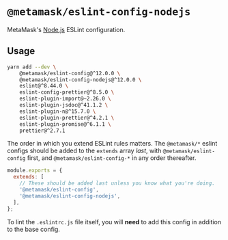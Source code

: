 # `@metamask/eslint-config-nodejs`

MetaMask's [Node.js](https://nodejs.org) ESLint configuration.

## Usage

```bash
yarn add --dev \
    @metamask/eslint-config@^12.0.0 \
    @metamask/eslint-config-nodejs@^12.0.0 \
    eslint@^8.44.0 \
    eslint-config-prettier@^8.5.0 \
    eslint-plugin-import@~2.26.0 \
    eslint-plugin-jsdoc@^41.1.2 \
    eslint-plugin-n@^15.7.0 \
    eslint-plugin-prettier@^4.2.1 \
    eslint-plugin-promise@^6.1.1 \
    prettier@^2.7.1
```

The order in which you extend ESLint rules matters.
The `@metamask/*` eslint configs should be added to the `extends` array _last_,
with `@metamask/eslint-config` first, and `@metamask/eslint-config-*` in any
order thereafter.

```js
module.exports = {
  extends: [
    // These should be added last unless you know what you're doing.
    '@metamask/eslint-config',
    '@metamask/eslint-config-nodejs',
  ],
};
```

To lint the `.eslintrc.js` file itself, you will **need** to add this config in addition to the base config.
